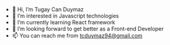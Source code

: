 - 👋 Hi, I’m Tugay Can Duymaz
- 👀 I’m interested in Javascript technologies
- 🌱 I’m currently learning React framework
- 💞️ I’m looking forward to get better as a Front-end Developer
- 📫 You can reach me from tcduymaz94@gmail.com

<!---
tu64yc4n64/tu64yc4n64 is a ✨ special ✨ repository because its `README.md` (this file) appears on your GitHub profile.
You can click the Preview link to take a look at your changes.
--->
